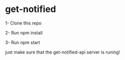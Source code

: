 # get-notified

1- Clone this repo

2- Run npm install

3- Run npm start

just make sure that the get-notified-api server is runing!
